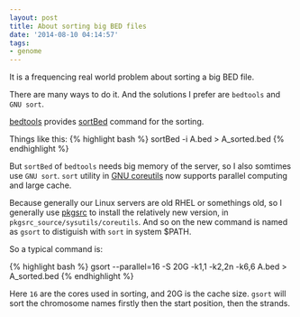```yaml
---
layout: post
title: About sorting big BED files
date: '2014-08-10 04:14:57'
tags:
- genome
---
```


It is a frequencing real world problem about sorting a big BED file.

There are many ways to do it. And the solutions I prefer are `bedtools` and `GNU sort`.

[bedtools](https://github.com/arq5x/bedtools2/releases) provides [sortBed](http://bedtools.readthedocs.org/en/latest/content/tools/sort.html) command for the sorting.

Things like this:
{% highlight bash %}
sortBed -i A.bed > A_sorted.bed
{% endhighlight %}

But `sortBed` of `bedtools` needs big memory of the server, so I also somtimes use `GNU sort`. `sort` utility in [GNU coreutils](http://www.gnu.org/software/coreutils/) now supports parallel computing and large cache.

Because generally our Linux servers are old RHEL or somethings old, so I generally use [pkgsrc](https://www.pkgsrc.org/) to install the relatively new version, in `pkgsrc_source/sysutils/coreutils`. And so on the new command is named as `gsort` to distiguish with `sort` in system $PATH.

So a typical command is:

{% highlight bash %}
gsort --parallel=16 -S 20G -k1,1 -k2,2n -k6,6 A.bed > A_sorted.bed
{% endhighlight %}

Here `16` are the cores used in sorting, and 20G is the cache size. `gsort` will sort the chromosome names firstly then the start position, then the strands.
